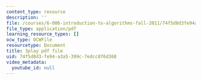 ```yaml
---
content_type: resource
description: ''
file: /courses/6-006-introduction-to-algorithms-fall-2011/74f5d8d3fe94a3a5399c7edcc876d368_9bkvws_vqLU.pdf
file_type: application/pdf
learning_resource_types: []
ocw_type: OCWFile
resourcetype: Document
title: 3play pdf file
uid: 74f5d8d3-fe94-a3a5-399c-7edcc876d368
video_metadata:
  youtube_id: null
---
```

